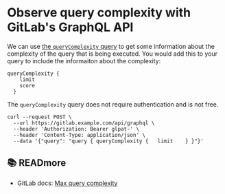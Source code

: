 # Observe query complexity with GitLab's GraphQL API

We can use [the `queryComplexity` query](https://docs.gitlab.com/ee/api/graphql/reference/#queryquerycomplexity) to get some information about the complexity of the query that is being executed. You would add this to your query to include the informaiton about the complexity:

```
queryComplexity {
    limit
    score
  }
```

The `queryComplexity` query does not require authentication and is not free.  

```
curl --request POST \
  --url https://gitlab.example.com/api/graphql \
  --header 'Authorization: Bearer glpat-' \
  --header 'Content-Type: application/json' \
  --data '{"query": "query { queryComplexity {   limit    } }"}'
```

## 📚 READmore

  - GitLab docs: [Max query complexity](https://docs.gitlab.com/ee/api/graphql/index.html#max-query-complexity)
